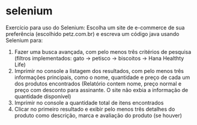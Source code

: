 # selenium
Exercício para uso do Selenium:
Escolha um site de e-commerce de sua preferência (escolhido petz.com.br) e escreva um código java usando Selenium para:
1. Fazer uma busca avançada, com pelo menos três critérios de pesquisa (filtros implementados: gato -> petisco ->  biscoitos -> Hana Healthty Life)
2. Imprimir no console a listagem dos resultados, com pelo menos três informações principais, como o nome, quantidade e preço de cada um dos produtos encontrados (Relatório contem nome, preço normal e preço com desconto para assinante. O site não exbia a informação de quantidade disponível)
3. Imprimir no console a quantidade total de itens encontrados
4. Clicar no primeiro resultado e exibir pelo menos três detalhes do produto como descrição, marca e avaliação do produto (se houver)
